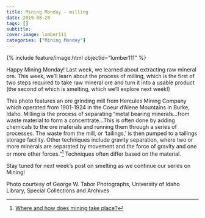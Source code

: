 ```yaml
---
title: Mining Monday - milling
date: 2019-08-26
tags: []
subtitle: 
cover-image: lumber111
categories: ["Mining Monday"]
---
```


{% include feature/image.html objectid="lumber111" %}

Happy Mining Monday! Last week, we learned about extracting raw mineral ore. This week, we’ll learn about the process of milling, which is the first of two steps required to take raw mineral ore and turn it into a usable product (the second of which is smelting, which we’ll explore next week!)

This photo features an ore grinding mill from Hercules Mining Company which operated from 1901-1924 in the Coeur d’Alene Mountains in Burke, Idaho. Milling is the process of separating “metal bearing minerals...from waste material to form a concentrate...This is often done by adding chemicals to the ore materials and running them through a series of processes. The waste from the mill, or ‘tailings,’ is then pumped to a tailings storage facility. Other techniques include gravity separation, where two or more minerals are separated by movement and the force of gravity and one or more other forces.”[^1] Techniques often differ based on the material.

Stay tuned for next week’s post on smelting as we continue our series on Mining!

Photo courtesy of George W. Tabor Photographs, University of Idaho Library, Special Collections and Archives

[^1]: [Where and how does mining take place?](https://www.icmm.com/en-gb/metals-and-minerals/producing-metals/where-and-how-does-mining-take-place)


